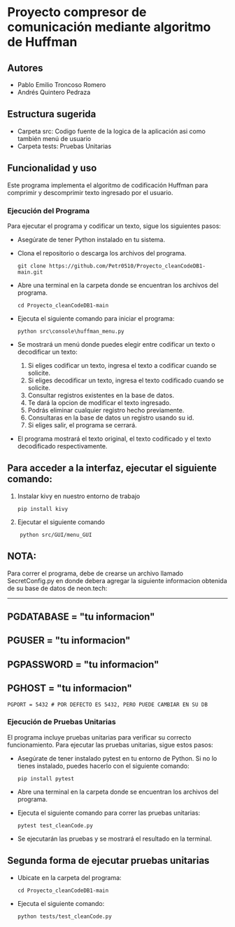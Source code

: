 # Proyecto compresor de comunicación mediante algoritmo de Huffman

## Autores

- Pablo Emilio Troncoso Romero
- Andrés Quintero Pedraza

## Estructura sugerida

- Carpeta src: Codigo fuente de la logica de la aplicación asi como también menú de    usuario
- Carpeta tests: Pruebas Unitarias 

## Funcionalidad y uso

Este programa implementa el algoritmo de codificación Huffman para comprimir y descomprimir texto ingresado por el usuario.

### Ejecución del Programa

Para ejecutar el programa y codificar un texto, sigue los siguientes pasos:

- Asegúrate de tener Python instalado en tu sistema.

- Clona el repositorio o descarga los archivos del programa.

    `git clone https://github.com/Petr0510/Proyecto_cleanCodeDB1-main.git`

- Abre una terminal en la carpeta donde se encuentran los archivos del programa.

    `cd Proyecto_cleanCodeDB1-main`

- Ejecuta el siguiente comando para iniciar el programa: 

    `python src\console\huffman_menu.py`

- Se mostrará un menú donde puedes elegir entre codificar un texto o decodificar un texto:

    1. Si eliges codificar un texto, ingresa el texto a codificar cuando se solicite.
    2. Si eliges decodificar un texto, ingresa el texto codificado cuando se solicite.
    3. Consultar registros existentes en la base de datos.
    4. Te dará la opcion de modificar el texto ingresado.
    5. Podrás eliminar cualquier registro hecho previamente.
    6. Consultaras en la base de datos un registro usando su id.
    7. Si eliges salir, el programa se cerrará.

- El programa mostrará el texto original, el texto codificado y el texto decodificado respectivamente.

## Para acceder a la interfaz, ejecutar el siguiente comando:

1. Instalar kivy en nuestro entorno de trabajo
    
    `pip install kivy`

2. Ejecutar el siguiente comando

`    python src/GUI/menu_GUI`

## NOTA: 

Para correr el programa, debe de crearse un archivo llamado SecretConfig.py en donde debera agregar la siguiente informacion obtenida de su base de datos de neon.tech:

--- 
PGDATABASE = "tu informacion"
---
PGUSER = "tu informacion" 
---
PGPASSWORD = "tu informacion" 
---
PGHOST = "tu informacion"
---
`PGPORT = 5432 # POR DEFECTO ES 5432, PERO PUEDE CAMBIAR EN SU DB `


### Ejecución de Pruebas Unitarias
El programa incluye pruebas unitarias para verificar su correcto funcionamiento. Para ejecutar las pruebas unitarias, sigue estos pasos:

- Asegúrate de tener instalado pytest en tu entorno de Python. Si no lo tienes instalado, puedes hacerlo con el siguiente comando:

    `pip install pytest`

- Abre una terminal en la carpeta donde se encuentran los archivos del programa.
- Ejecuta el siguiente comando para correr las pruebas unitarias:

    `pytest test_cleanCode.py`

- Se ejecutarán las pruebas y se mostrará el resultado en la terminal.


## Segunda forma de ejecutar pruebas unitarias

- Ubicate en la carpeta del programa:

    `cd Proyecto_cleanCodeDB1-main`

- Ejecuta el siguiente comando:

    `python tests/test_cleanCode.py`





